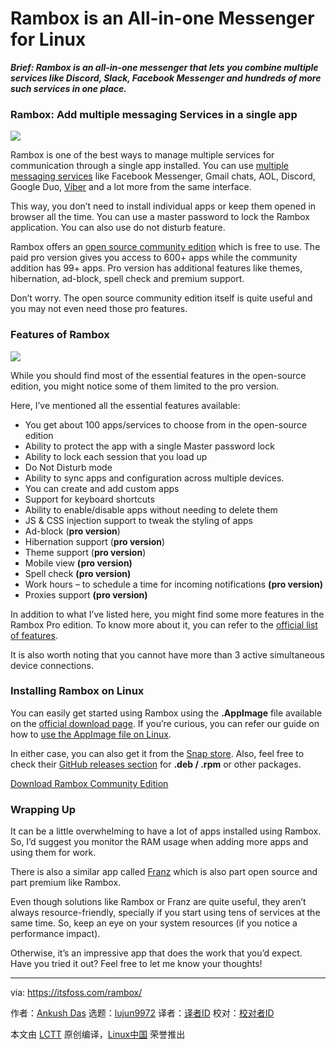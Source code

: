 [#]: collector: (lujun9972)
[#]: translator: (geekpi)
[#]: reviewer: ( )
[#]: publisher: ( )
[#]: url: ( )
[#]: subject: (Rambox is an All-in-one Messenger for Linux)
[#]: via: (https://itsfoss.com/rambox/)
[#]: author: (Ankush Das https://itsfoss.com/author/ankush/)

Rambox is an All-in-one Messenger for Linux
======

_**Brief: Rambox is an all-in-one messenger that lets you combine multiple services like Discord, Slack, Facebook Messenger and hundreds of more such services in one place.**_

### Rambox: Add multiple messaging Services in a single app

![][1]

Rambox is one of the best ways to manage multiple services for communication through a single app installed. You can use [multiple messaging services][2] like Facebook Messenger, Gmail chats, AOL, Discord, Google Duo, [Viber][3] and a lot more from the same interface.

This way, you don’t need to install individual apps or keep them opened in browser all the time. You can use a master password to lock the Rambox application. You can also use do not disturb feature.

Rambox offers an [open source community edition][4] which is free to use. The paid pro version gives you access to 600+ apps while the community addition has 99+ apps. Pro version has additional features like themes, hibernation, ad-block, spell check and premium support.

Don’t worry. The open source community edition itself is quite useful and you may not even need those pro features.

### Features of Rambox

![][5]

While you should find most of the essential features in the open-source edition, you might notice some of them limited to the pro version.

Here, I’ve mentioned all the essential features available:

  * You get about 100 apps/services to choose from in the open-source edition
  * Ability to protect the app with a single Master password lock
  * Ability to lock each session that you load up
  * Do Not Disturb mode
  * Ability to sync apps and configuration across multiple devices.
  * You can create and add custom apps
  * Support for keyboard shortcuts
  * Ability to enable/disable apps without needing to delete them
  * JS &amp; CSS injection support to tweak the styling of apps
  * Ad-block (**pro version**)
  * Hibernation support (**pro version**)
  * Theme support (**pro version**)
  * Mobile view **(pro version)**
  * Spell check **(pro version)**
  * Work hours – to schedule a time for incoming notifications **(pro version)**
  * Proxies support **(pro version)**



In addition to what I’ve listed here, you might find some more features in the Rambox Pro edition. To know more about it, you can refer to the [official list of features][6].

It is also worth noting that you cannot have more than 3 active simultaneous device connections.

### Installing Rambox on Linux

You can easily get started using Rambox using the **.AppImage** file available on the [official download page][4]. If you’re curious, you can refer our guide on how to [use the AppImage file on Linux][7].

In either case, you can also get it from the [Snap store][8]. Also, feel free to check their [GitHub releases section][9] for **.deb / .rpm** or other packages.

[Download Rambox Community Edition][4]

### Wrapping Up

It can be a little overwhelming to have a lot of apps installed using Rambox. So, I’d suggest you monitor the RAM usage when adding more apps and using them for work.

There is also a similar app called [Franz][10] which is also part open source and part premium like Rambox.

Even though solutions like Rambox or Franz are quite useful, they aren’t always resource-friendly, specially if you start using tens of services at the same time. So, keep an eye on your system resources (if you notice a performance impact).

Otherwise, it’s an impressive app that does the work that you’d expect. Have you tried it out? Feel free to let me know your thoughts!

--------------------------------------------------------------------------------

via: https://itsfoss.com/rambox/

作者：[Ankush Das][a]
选题：[lujun9972][b]
译者：[译者ID](https://github.com/译者ID)
校对：[校对者ID](https://github.com/校对者ID)

本文由 [LCTT](https://github.com/LCTT/TranslateProject) 原创编译，[Linux中国](https://linux.cn/) 荣誉推出

[a]: https://itsfoss.com/author/ankush/
[b]: https://github.com/lujun9972
[1]: https://i0.wp.com/itsfoss.com/wp-content/uploads/2020/03/rambox-ce.jpg?ssl=1
[2]: https://itsfoss.com/best-messaging-apps-linux/
[3]: https://itsfoss.com/viber-linux-client-beta-install/
[4]: https://rambox.pro/#ce
[5]: https://i0.wp.com/itsfoss.com/wp-content/uploads/2020/03/rambox-preferences.png?ssl=1
[6]: https://rambox.pro/#features
[7]: https://itsfoss.com/use-appimage-linux/
[8]: https://snapcraft.io/rambox
[9]: https://github.com/ramboxapp/community-edition/releases
[10]: https://itsfoss.com/franz-messaging-app/
